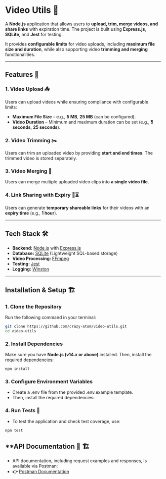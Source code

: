 # **Video Utils** 🎥

A **Node.js** application that allows users to **upload, trim, merge videos, and share links** with expiration time. The project is built using **Express.js**, **SQLite**, and **Jest** for testing.

It provides **configurable limits** for video uploads, including **maximum file size and duration**, while also supporting video **trimming and merging** functionalities.

---

## **Features** 🚀

### **1. Video Upload** 📤
Users can upload videos while ensuring compliance with configurable limits:
- **Maximum File Size** – e.g., **5 MB**, **25 MB** (can be configured).
- **Video Duration** – Minimum and maximum duration can be set (e.g., **5 seconds**, **25 seconds**).

### **2. Video Trimming** ✂️
Users can trim an uploaded video by providing **start and end times**. The trimmed video is stored separately.

### **3. Video Merging** 🔀
Users can merge multiple uploaded video clips into **a single video file**.

### **4. Link Sharing with Expiry** 🔗⏳
Users can generate **temporary shareable links** for their videos with an **expiry time** (e.g., **1 hour**).

---

## **Tech Stack** 🛠️

- **Backend:** [Node.js](https://nodejs.org/) with [Express.js](https://expressjs.com/)
- **Database:** [SQLite](https://www.sqlite.org/) (Lightweight SQL-based storage)
- **Video Processing:** [FFmpeg](https://ffmpeg.org/)
- **Testing:** [Jest](https://jestjs.io/)
- **Logging:** [Winston](https://github.com/winstonjs/winston)

---

## **Installation & Setup** 🏗️

### **1. Clone the Repository**
Run the following command in your terminal:
```sh
git clone https://github.com/crazy-atom/video-utils.git
cd video-utils
```

### **2. Install Dependencies**
Make sure you have **Node.js (v14.x or above)** installed.
Then, install the required dependencies:
```sh
npm install
```

### **3. Configure Environment Variables**
- Create a .env file from the provided .env.example template.
- Then, install the required dependencies:

### **4. Run Tests 🧪**
- To test the application and check test coverage, use:
```sh
npm test
```


## **API Documentation 📜 🏗️
- API documentation, including request examples and responses, is available via Postman:
- **👉** [Postman Documentation](https://documenter.getpostman.com/view/4132297/2sAYX2MPTE)
